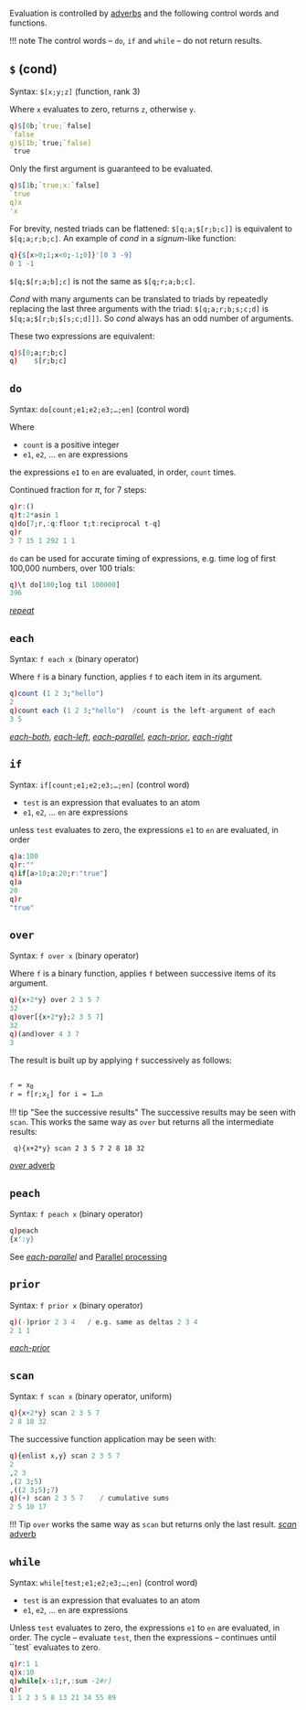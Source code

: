 Evaluation is controlled by [adverbs](adverbs) and the following control words and functions.

!!! note 
    The control words – `do`, `if` and `while` – do not return results. 


## `$` (cond)

Syntax: `$[x;y;z]` (function, rank 3)

Where `x` evaluates to zero, returns `z`, otherwise `y`.
```q
q)$[0b;`true;`false]
`false
q)$[1b;`true;`false]
`true
```
Only the first argument is guaranteed to be evaluated.
```q
q)$[1b;`true;x:`false]
`true
q)x
'x
```
For brevity, nested triads can be flattened: `$[q;a;$[r;b;c]]` is equivalent to `$[q;a;r;b;c]`. An example of _cond_ in a _signum_-like function:
```q
q){$[x>0;1;x<0;-1;0]}'[0 3 -9]
0 1 -1
```
`$[q;$[r;a;b];c]` is not the same as `$[q;r;a;b;c]`.

_Cond_ with many arguments can be translated to triads by repeatedly replacing the last three arguments with the triad: `$[q;a;r;b;s;c;d]` is `$[q;a;$[r;b;$[s;c;d]]]`. So _cond_ always has an odd number of arguments.

These two expressions are equivalent:
```q
q)$[0;a;r;b;c]
q)    $[r;b;c]
```


## `do`

Syntax: `do[count;e1;e2;e3;…;en]` (control word) 

Where 

- `count` is a positive integer
- `e1`, `e2`, … `en` are expressions

the expressions `e1` to `en` are evaluated, in order, `count` times.

Continued fraction for $\pi$, for 7 steps:
```q
q)r:()
q)t:2*asin 1
q)do[7;r,:q:floor t;t:reciprocal t-q]
q)r
3 7 15 1 292 1 1
```

`do` can be used for accurate timing of expressions, e.g. time log of first 100,000 numbers, over 100 trials:
```q
q)\t do[100;log til 100000]
396
```
<i class="fa fa-hand-o-right"></i> [_repeat_](adverbs/#converge-repeat)


## `each` 

Syntax: `f each x` (binary operator) 

Where `f` is a binary function, applies `f` to each item in its argument.
```q
q)count (1 2 3;"hello")
2
q)count each (1 2 3;"hello")  /count is the left-argument of each
3 5
```
<i class="fa fa-hand-o-right"></i> [_each-both_](adverbs/#each-both), [_each-left_](adverbs/#each-left), [_each-parallel_](adverbs/#each-parallel), [_each-prior_](adverbs/#each-prior), [_each-right_](adverbs/#each-right)


## `if` 

Syntax: `if[count;e1;e2;e3;…;en]` (control word)

- `test` is an expression that evaluates to an atom
- `e1`, `e2`, … `en` are expressions

unless `test` evaluates to zero, the expressions `e1` to `en` are evaluated, in order
```q
q)a:100
q)r:""
q)if[a>10;a:20;r:"true"]
q)a
20
q)r
"true"
```


## `over`

Syntax: `f over x` (binary operator) 

Where `f` is a binary function, applies `f` between successive items of its argument. 
```q
q){x+2*y} over 2 3 5 7
32
q)over[{x+2*y};2 3 5 7]
32
q)(and)over 4 3 7
3
```
The result is built up by applying `f` successively as follows:
<pre><code>
r = x<sub>0</sub>
r = f[r;x<sub>i</sub>] for i = 1…n
</code></pre>

!!! tip "See the successive results"
    The successive results may be seen with `scan`. This works the same way as `over` but returns all the intermediate results:
    <pre><code class="language-q">
    q){x+2*y} scan 2 3 5 7
    2 8 18 32
    </code></pre>
<i class="fa fa-hand-o-right"></i> [_over_ adverb](adverbs/#over)


## `peach`

Syntax: `f peach x` (binary operator) 

```q
q)peach
{x':y}
```

See [_each-parallel_](adverbs/#each-parallel) and [Parallel processing](peach)


## `prior` 

Syntax: `f prior x` (binary operator) 

```q
q)(-)prior 2 3 4   / e.g. same as deltas 2 3 4
2 1 1
```
<i class="fa fa-hand-o-right"></i> [_each-prior_](adverbs/#each-prior)


## `scan`

Syntax: `f scan x` (binary operator, uniform)

```q
q){x+2*y} scan 2 3 5 7
2 8 18 32
```
The successive function application may be seen with:
```q
q){enlist x,y} scan 2 3 5 7
2
,2 3
,(2 3;5)
,((2 3;5);7)
q)(+) scan 2 3 5 7    / cumulative sums
2 5 10 17
```

!!! Tip 
    `over` works the same way as `scan` but returns only the last result.
<i class="fa fa-hand-o-right"></i> [_scan_ adverb](adverbs/#scan)

## `while` 

Syntax: `while[test;e1;e2;e3;…;en]` (control word)

- `test` is an expression that evaluates to an atom
- `e1`, `e2`, … `en` are expressions

Unless `test` evaluates to zero, the expressions `e1` to `en` are evaluated, in order. The cycle – evaluate `test`, then the expressions – continues until ``test` evaluates to zero. 

```q
q)r:1 1
q)x:10
q)while[x-:1;r,:sum -2#r]
q)r
1 1 2 3 5 8 13 21 34 55 89
```


